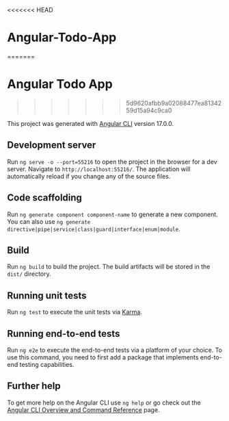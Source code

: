 <<<<<<< HEAD
# Angular-Todo-App
=======
# Angular Todo App
>>>>>>> 5d9620afbb9a02088477ea8134259d15a94c9ca0

This project was generated with [Angular CLI](https://github.com/angular/angular-cli) version 17.0.0.

## Development server

Run `ng serve -o --port=55216` to open the project in the browser for a dev server. Navigate to `http://localhost:55216/`. The application will automatically reload if you change any of the source files.

## Code scaffolding

Run `ng generate component component-name` to generate a new component. You can also use `ng generate directive|pipe|service|class|guard|interface|enum|module`.

## Build

Run `ng build` to build the project. The build artifacts will be stored in the `dist/` directory.

## Running unit tests

Run `ng test` to execute the unit tests via [Karma](https://karma-runner.github.io).

## Running end-to-end tests

Run `ng e2e` to execute the end-to-end tests via a platform of your choice. To use this command, you need to first add a package that implements end-to-end testing capabilities.

## Further help

To get more help on the Angular CLI use `ng help` or go check out the [Angular CLI Overview and Command Reference](https://angular.io/cli) page.
